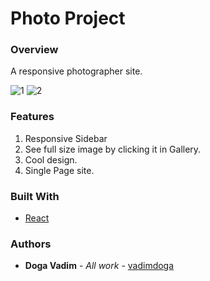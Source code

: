 # Photo Project

### Overview
A responsive photographer site.

![1](https://user-images.githubusercontent.com/43139007/68468511-d856d600-0220-11ea-976a-5e1319024f8a.png)
![2](https://user-images.githubusercontent.com/43139007/68468512-d8ef6c80-0220-11ea-9834-e74ab1d64060.png)


### Features
1. Responsive Sidebar
2. See full size image by clicking it in Gallery. 
3. Cool design.
4. Single Page site.

### Built With

* [React](https://reactjs.org/)

### Authors

* **Doga Vadim** - *All work* - [vadimdoga](https://github.com/vadimdoga)
